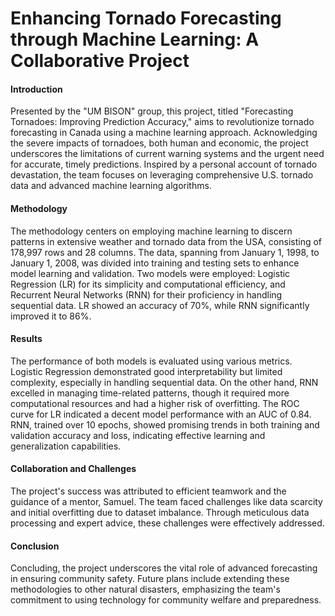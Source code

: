 # Enhancing Tornado Forecasting through Machine Learning: A Collaborative Project
 
#### Introduction
Presented by the "UM BISON" group, this project, titled "Forecasting Tornadoes: Improving Prediction Accuracy," aims to revolutionize tornado forecasting in Canada using a machine learning approach. Acknowledging the severe impacts of tornadoes, both human and economic, the project underscores the limitations of current warning systems and the urgent need for accurate, timely predictions. Inspired by a personal account of tornado devastation, the team focuses on leveraging comprehensive U.S. tornado data and advanced machine learning algorithms.
 
#### Methodology
The methodology centers on employing machine learning to discern patterns in extensive weather and tornado data from the USA, consisting of 178,997 rows and 28 columns. The data, spanning from January 1, 1998, to January 1, 2008, was divided into training and testing sets to enhance model learning and validation. Two models were employed: Logistic Regression (LR) for its simplicity and computational efficiency, and Recurrent Neural Networks (RNN) for their proficiency in handling sequential data. LR showed an accuracy of 70%, while RNN significantly improved it to 86%.
 
#### Results
The performance of both models is evaluated using various metrics. Logistic Regression demonstrated good interpretability but limited complexity, especially in handling sequential data. On the other hand, RNN excelled in managing time-related patterns, though it required more computational resources and had a higher risk of overfitting. The ROC curve for LR indicated a decent model performance with an AUC of 0.84. RNN, trained over 10 epochs, showed promising trends in both training and validation accuracy and loss, indicating effective learning and generalization capabilities.
 
#### Collaboration and Challenges
The project's success was attributed to efficient teamwork and the guidance of a mentor, Samuel. The team faced challenges like data scarcity and initial overfitting due to dataset imbalance. Through meticulous data processing and expert advice, these challenges were effectively addressed.
 
#### Conclusion
Concluding, the project underscores the vital role of advanced forecasting in ensuring community safety. Future plans include extending these methodologies to other natural disasters, emphasizing the team's commitment to using technology for community welfare and preparedness.
 

